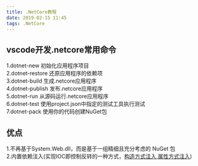 ```yaml
---
title: .NetCore教程
date: 2019-02-15 11:45
tags: .NetCore
---
```


vscode开发.netcore常用命令
---
1.dotnet-new 初始化应用程序项目</br>
2.dotnet-restore 还原应用程序的依赖项</br>
3.dotnet-build 生成.netcore应用程序</br>
4.dotnet-publish 发布.netcore应用程序</br>
5.dotnet-run 从源码运行.netcore应用程序</br>
6.dotnet-test 使用project.json中指定的测试工具执行测试</br>
7.dotnet-pack 使用你的代码创建NuGet包</br>

优点
---
1.不再基于System.Web.dll，而是基于一组精细且充分考虑的 NuGet 包</br>
2.内置依赖注入(实现IOC即控制反转的一种方式，<a href="https://www.cnblogs.com/alltime/p/6729295.html">构造方式注入,属性方式注入</a>)


